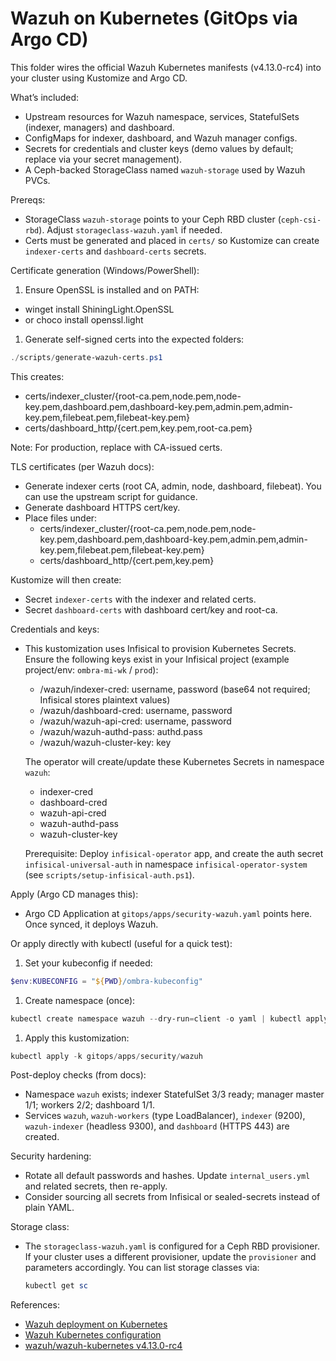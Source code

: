 # Wazuh on Kubernetes (GitOps via Argo CD)

This folder wires the official Wazuh Kubernetes manifests (v4.13.0-rc4) into your cluster using Kustomize and Argo CD.

What’s included:

- Upstream resources for Wazuh namespace, services, StatefulSets (indexer, managers) and dashboard.
- ConfigMaps for indexer, dashboard, and Wazuh manager configs.
- Secrets for credentials and cluster keys (demo values by default; replace via your secret management).
- A Ceph-backed StorageClass named `wazuh-storage` used by Wazuh PVCs.

Prereqs:

- StorageClass `wazuh-storage` points to your Ceph RBD cluster (`ceph-csi-rbd`). Adjust `storageclass-wazuh.yaml` if needed.
- Certs must be generated and placed in `certs/` so Kustomize can create `indexer-certs` and `dashboard-certs` secrets.

Certificate generation (Windows/PowerShell):

1. Ensure OpenSSL is installed and on PATH:

- winget install ShiningLight.OpenSSL
- or choco install openssl.light

1. Generate self-signed certs into the expected folders:

  ```powershell
  ./scripts/generate-wazuh-certs.ps1
  ```

  This creates:

  - certs/indexer_cluster/{root-ca.pem,node.pem,node-key.pem,dashboard.pem,dashboard-key.pem,admin.pem,admin-key.pem,filebeat.pem,filebeat-key.pem}
  - certs/dashboard_http/{cert.pem,key.pem,root-ca.pem}

  Note: For production, replace with CA-issued certs.

TLS certificates (per Wazuh docs):

- Generate indexer certs (root CA, admin, node, dashboard, filebeat). You can use the upstream script for guidance.
- Generate dashboard HTTPS cert/key.
- Place files under:
  - certs/indexer_cluster/{root-ca.pem,node.pem,node-key.pem,dashboard.pem,dashboard-key.pem,admin.pem,admin-key.pem,filebeat.pem,filebeat-key.pem}
  - certs/dashboard_http/{cert.pem,key.pem}

Kustomize will then create:

- Secret `indexer-certs` with the indexer and related certs.
- Secret `dashboard-certs` with dashboard cert/key and root-ca.

Credentials and keys:

- This kustomization uses Infisical to provision Kubernetes Secrets. Ensure the following keys exist in your Infisical project (example project/env: `ombra-mi-wk` / `prod`):

  - /wazuh/indexer-cred: username, password (base64 not required; Infisical stores plaintext values)
  - /wazuh/dashboard-cred: username, password
  - /wazuh/wazuh-api-cred: username, password
  - /wazuh/wazuh-authd-pass: authd.pass
  - /wazuh/wazuh-cluster-key: key

  The operator will create/update these Kubernetes Secrets in namespace `wazuh`:
  - indexer-cred
  - dashboard-cred
  - wazuh-api-cred
  - wazuh-authd-pass
  - wazuh-cluster-key

  Prerequisite: Deploy `infisical-operator` app, and create the auth secret `infisical-universal-auth` in namespace `infisical-operator-system` (see `scripts/setup-infisical-auth.ps1`).

Apply (Argo CD manages this):

- Argo CD Application at `gitops/apps/security-wazuh.yaml` points here. Once synced, it deploys Wazuh.

Or apply directly with kubectl (useful for a quick test):

1. Set your kubeconfig if needed:

  ```powershell
  $env:KUBECONFIG = "${PWD}/ombra-kubeconfig"
  ```

1. Create namespace (once):

  ```powershell
  kubectl create namespace wazuh --dry-run=client -o yaml | kubectl apply -f -
  ```

1. Apply this kustomization:

  ```powershell
  kubectl apply -k gitops/apps/security/wazuh
  ```

Post-deploy checks (from docs):

- Namespace `wazuh` exists; indexer StatefulSet 3/3 ready; manager master 1/1; workers 2/2; dashboard 1/1.
- Services `wazuh`, `wazuh-workers` (type LoadBalancer), `indexer` (9200), `wazuh-indexer` (headless 9300), and `dashboard` (HTTPS 443) are created.

Security hardening:

- Rotate all default passwords and hashes. Update `internal_users.yml` and related secrets, then re-apply.
- Consider sourcing all secrets from Infisical or sealed-secrets instead of plain YAML.

Storage class:

- The `storageclass-wazuh.yaml` is configured for a Ceph RBD provisioner. If your cluster uses a different provisioner, update the `provisioner` and parameters accordingly. You can list storage classes via:

  ```powershell
  kubectl get sc
  ```

References:

- [Wazuh deployment on Kubernetes](https://documentation.wazuh.com/current/deployment-options/deploying-with-kubernetes/kubernetes-deployment.html)
- [Wazuh Kubernetes configuration](https://documentation.wazuh.com/current/deployment-options/deploying-with-kubernetes/kubernetes-conf.html)
- [wazuh/wazuh-kubernetes v4.13.0-rc4](https://github.com/wazuh/wazuh-kubernetes/tree/v4.13.0-rc4)
